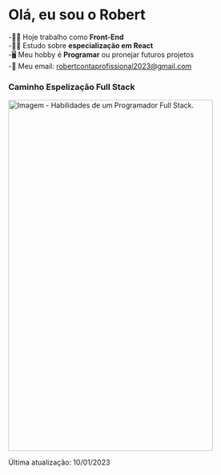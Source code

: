 # Olá, eu sou o Robert

-🧑‍💼 Hoje trabalho como <b>Front-End</b> <br/>
-🧑‍🎓 Estudo sobre <b>especialização em React</b> <br/>
-🖥️ Meu hobby é <b>Programar</b> ou pronejar futuros projetos <br/>
-📧 Meu email: robertcontaprofissional2023@gmail.com
<h3>Caminho Espelização Full Stack</h3>

<div>
  <img src = "https://stellar-clafoutis-1a089e.netlify.app/Imagens/Desenvolvimento_2023.png" width="90%" height="700px"  alt="Imagem - Habilidades de um Programador Full Stack.">
  
</div>  


Última atualização: 10/01/2023
